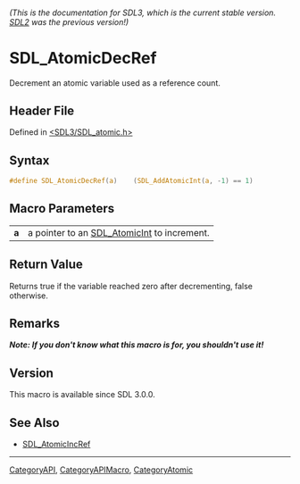 ###### (This is the documentation for SDL3, which is the current stable version. [SDL2](https://wiki.libsdl.org/SDL2/) was the previous version!)
# SDL_AtomicDecRef

Decrement an atomic variable used as a reference count.

## Header File

Defined in [<SDL3/SDL_atomic.h>](https://github.com/libsdl-org/SDL/blob/main/include/SDL3/SDL_atomic.h)

## Syntax

```c
#define SDL_AtomicDecRef(a)    (SDL_AddAtomicInt(a, -1) == 1)
```

## Macro Parameters

|       |                                                              |
| ----- | ------------------------------------------------------------ |
| **a** | a pointer to an [SDL_AtomicInt](SDL_AtomicInt) to increment. |

## Return Value

Returns true if the variable reached zero after decrementing, false
otherwise.

## Remarks

***Note: If you don't know what this macro is for, you shouldn't use it!***

## Version

This macro is available since SDL 3.0.0.

## See Also

- [SDL_AtomicIncRef](SDL_AtomicIncRef)

----
[CategoryAPI](CategoryAPI), [CategoryAPIMacro](CategoryAPIMacro), [CategoryAtomic](CategoryAtomic)

